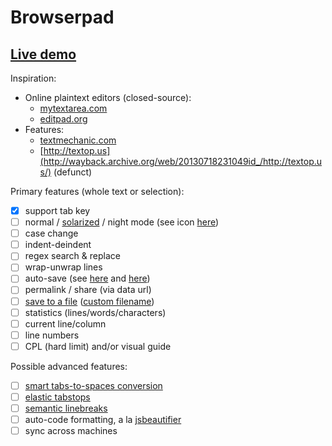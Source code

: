 # Browserpad

## [Live demo](http://waldyrious.github.io/browserpad)

Inspiration:
* Online plaintext editors (closed-source):
    * [mytextarea.com](http://mytextarea.com)
    * [editpad.org](http://editpad.org)
* Features:
    * [textmechanic.com](http://textmechanic.com)
    * [http://textop.us](http://wayback.archive.org/web/20130718231049id_/http://textop.us/) (defunct)

Primary features (whole text or selection):
- [x] support tab key
- [ ] normal / [solarized](https://waldyrious.neocities.org/ted_chiang/the-merchant-and-the-alchemists-gate.html) / night mode (see icon [here](http://pixelmack.github.io/slight/))
- [ ] case change
- [ ] indent-deindent
- [ ] regex search & replace
- [ ] wrap-unwrap lines
- [ ] auto-save (see [here](https://github.com/JakobKallin/Text-Editor/blob/gh-pages/index.html) and [here](https://github.com/samyk/evercookie))
- [ ] permalink / share (via data url)
- [ ] [save to a file](http://pastebin.com/U8658H5c) ([custom filename](http://stackoverflow.com/q/283956/266309))
- [ ] statistics (lines/words/characters)
- [ ] current line/column
- [ ] line numbers
- [ ] CPL (hard limit) and/or visual guide

Possible advanced features:
- [ ] [smart tabs-to-spaces conversion](http://stackoverflow.com/a/2479925/266309)
- [ ] [elastic tabstops](http://nickgravgaard.com/elastictabstops/)
- [ ] [semantic linebreaks](http://rhodesmill.org/brandon/2012/one-sentence-per-line/)
- [ ] auto-code formatting, a la [jsbeautifier](http://jsbeautifier.org)
- [ ] sync across machines
